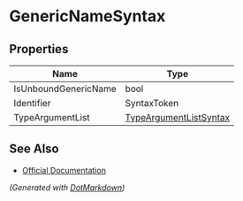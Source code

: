 # GenericNameSyntax

## Properties

| Name                 | Type                                                |
| -------------------- | --------------------------------------------------- |
| IsUnboundGenericName | bool                                                |
| Identifier           | SyntaxToken                                         |
| TypeArgumentList     | [TypeArgumentListSyntax](TypeArgumentListSyntax.md) |

## See Also

* [Official Documentation](https://docs.microsoft.com/en-us/dotnet/api/microsoft.codeanalysis.csharp.syntax.genericnamesyntax)


*\(Generated with [DotMarkdown](http://github.com/JosefPihrt/DotMarkdown)\)*